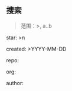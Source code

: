 ## 搜索

> 范围：>, a..b

<!--GitHub-->

star: >n

created: >YYYY-MM-DD

repo: <text>

org: <text>

author: <text>

<!--Code-->

